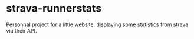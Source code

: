 # strava-runnerstats

Personnal project for a little website, displaying some statistics from strava via their API.

